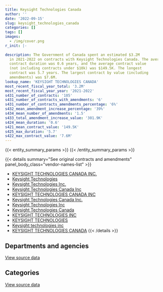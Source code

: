 ```yaml
---
title: Keysight Technologies Canada
author: ''
date: '2022-09-15'
slug: keysight_technologies_canada
categories: []
tags: []
images:
  - /img/cover.png
r_init: |-
  
description: The Government of Canada spent an estimated $3.2M
  in 2021-2022 on contracts with Keysight Technologies Canada. The average
  contract duration was 0.6 years, and the average contract value
  (not including contracts under $10k) was $149.5K. The longest
  contract was 5.7 years. The largest contract by value (including
  amendments) was $7.6M.
lookup_name: 'KEYSIGHT TECHNOLOGIES CANADA'
most_recent_fiscal_year_total: '3.2M'
most_recent_fiscal_year_year: '2021-2022'
s431_number_of_contracts: '105'
s431_number_of_contracts_with_amendments: '6'
s431_number_of_contracts_amendments_percentage: '6%'
s432_mean_amendment_increase_percentage: '39%'
s434_mean_number_of_amendments: '1.5'
s433_total_amendment_increase_value: '301.9K'
s424_mean_duration: '0.6'
s421_mean_contract_value: '149.5K'
s425_max_duration: '5.7'
s422_max_contract_value: '7.6M'
---
```


<script src="/rmarkdown-libs/htmlwidgets/htmlwidgets.js"></script>
<link href="/rmarkdown-libs/datatables-css/datatables-crosstalk.css" rel="stylesheet" />
<script src="/rmarkdown-libs/datatables-binding/datatables.js"></script>
<script src="/rmarkdown-libs/jquery/jquery-3.6.0.min.js"></script>
<link href="/rmarkdown-libs/dt-core-bootstrap/css/dataTables.bootstrap.min.css" rel="stylesheet" />
<link href="/rmarkdown-libs/dt-core-bootstrap/css/dataTables.bootstrap.extra.css" rel="stylesheet" />
<script src="/rmarkdown-libs/dt-core-bootstrap/js/jquery.dataTables.min.js"></script>
<script src="/rmarkdown-libs/dt-core-bootstrap/js/dataTables.bootstrap.min.js"></script>
<link href="/rmarkdown-libs/crosstalk/css/crosstalk.min.css" rel="stylesheet" />
<script src="/rmarkdown-libs/crosstalk/js/crosstalk.min.js"></script>
<script src="/rmarkdown-libs/htmlwidgets/htmlwidgets.js"></script>
<link href="/rmarkdown-libs/datatables-css/datatables-crosstalk.css" rel="stylesheet" />
<script src="/rmarkdown-libs/datatables-binding/datatables.js"></script>
<script src="/rmarkdown-libs/jquery/jquery-3.6.0.min.js"></script>
<link href="/rmarkdown-libs/dt-core-bootstrap/css/dataTables.bootstrap.min.css" rel="stylesheet" />
<link href="/rmarkdown-libs/dt-core-bootstrap/css/dataTables.bootstrap.extra.css" rel="stylesheet" />
<script src="/rmarkdown-libs/dt-core-bootstrap/js/jquery.dataTables.min.js"></script>
<script src="/rmarkdown-libs/dt-core-bootstrap/js/dataTables.bootstrap.min.js"></script>
<link href="/rmarkdown-libs/crosstalk/css/crosstalk.min.css" rel="stylesheet" />
<script src="/rmarkdown-libs/crosstalk/js/crosstalk.min.js"></script>

{{< entity_summary_params >}}
{{< /entity_summary_params >}}

{{< details summary="See original contracts and amendments" panel_body_class="vendor-names-list" >}}
- [KEYSIGHT TECHNOLOGIES CANADA INC.](https://search.open.canada.ca/en/ct/?sort=contract_value_f%20desc&page=1&search_text=%22KEYSIGHT%20TECHNOLOGIES%20CANADA%20INC.%22)
- [Keysight Technologies](https://search.open.canada.ca/en/ct/?sort=contract_value_f%20desc&page=1&search_text=%22Keysight%20Technologies%22)
- [Keysight Technologies Inc.](https://search.open.canada.ca/en/ct/?sort=contract_value_f%20desc&page=1&search_text=%22Keysight%20Technologies%20Inc.%22)
- [Keysight Technologies Canada Inc](https://search.open.canada.ca/en/ct/?sort=contract_value_f%20desc&page=1&search_text=%22Keysight%20Technologies%20Canada%20Inc%22)
- [KEYSIGHT TECHNOLOGIES CANADA INC](https://search.open.canada.ca/en/ct/?sort=contract_value_f%20desc&page=1&search_text=%22KEYSIGHT%20TECHNOLOGIES%20CANADA%20INC%22)
- [Keysight Technologies Canada Inc.](https://search.open.canada.ca/en/ct/?sort=contract_value_f%20desc&page=1&search_text=%22Keysight%20Technologies%20Canada%20Inc.%22)
- [Keysight Technologies Inc](https://search.open.canada.ca/en/ct/?sort=contract_value_f%20desc&page=1&search_text=%22Keysight%20Technologies%20Inc%22)
- [Keysight Technologies Canada](https://search.open.canada.ca/en/ct/?sort=contract_value_f%20desc&page=1&search_text=%22Keysight%20Technologies%20Canada%22)
- [KEYSIGHT TECHNOLOGIES INC](https://search.open.canada.ca/en/ct/?sort=contract_value_f%20desc&page=1&search_text=%22KEYSIGHT%20TECHNOLOGIES%20INC%22)
- [KEYSIGHT TECHNOLOGIES](https://search.open.canada.ca/en/ct/?sort=contract_value_f%20desc&page=1&search_text=%22KEYSIGHT%20TECHNOLOGIES%22)
- [Keysight technologies inc](https://search.open.canada.ca/en/ct/?sort=contract_value_f%20desc&page=1&search_text=%22Keysight%20technologies%20inc%22)
- [KEYSIGHT TECHNOLOGIES CANADA](https://search.open.canada.ca/en/ct/?sort=contract_value_f%20desc&page=1&search_text=%22KEYSIGHT%20TECHNOLOGIES%20CANADA%22)
{{< /details >}}

## Departments and agencies

<div id="htmlwidget-1" style="width:100%;height:auto;" class="datatables html-widget"></div>
<script type="application/json" data-for="htmlwidget-1">{"x":{"style":"bootstrap","filter":"none","vertical":false,"data":[["<a href=\"/departments/csa-asc/\">Canadian Space Agency<\/a>","<a href=\"/departments/dfo-mpo/\">Fisheries and Oceans Canada<\/a>","<a href=\"/departments/dnd-mdn/\">National Defence<\/a>","<a href=\"/departments/ic/\">Innovation, Science and Economic Development Canada<\/a>","<a href=\"/departments/nrc-cnrc/\">National Research Council Canada<\/a>","<a href=\"/departments/rcmp-grc/\">Royal Canadian Mounted Police<\/a>"],[166268.2,10349.13,1492031.11,244311.48,87654.05,null],[58354.88,null,212638.1,42384.02,395287.49,12611.7],[115437.62,22177.52,115104.55,860683.66,96254.08,55459.94],[113336.45,null,470532.2,2347690.7,238605.36,null]],"container":"<table class=\"table table-striped table-hover row-border order-column display\">\n  <thead>\n    <tr>\n      <th>Department<\/th>\n      <th>2018-2019<\/th>\n      <th>2019-2020<\/th>\n      <th>2020-2021<\/th>\n      <th>2021-2022<\/th>\n    <\/tr>\n  <\/thead>\n<\/table>","options":{"order":[[4,"desc"]],"pageLength":10,"autoWidth":true,"columnDefs":[{"targets":1,"render":"function(data, type, row, meta) {\n    return type !== 'display' ? data : DTWidget.formatCurrency(data, \"$\", 2, 3, \",\", \".\", true, null);\n  }"},{"targets":2,"render":"function(data, type, row, meta) {\n    return type !== 'display' ? data : DTWidget.formatCurrency(data, \"$\", 2, 3, \",\", \".\", true, null);\n  }"},{"targets":3,"render":"function(data, type, row, meta) {\n    return type !== 'display' ? data : DTWidget.formatCurrency(data, \"$\", 2, 3, \",\", \".\", true, null);\n  }"},{"targets":4,"render":"function(data, type, row, meta) {\n    return type !== 'display' ? data : DTWidget.formatCurrency(data, \"$\", 2, 3, \",\", \".\", true, null);\n  }"},{"width":"16%","targets":[1,2,3,4]},{"className":"dt-right","targets":[1,2,3,4]}],"orderClasses":false}},"evals":["options.columnDefs.0.render","options.columnDefs.1.render","options.columnDefs.2.render","options.columnDefs.3.render"],"jsHooks":[]}</script>
<p class="text-right">
<a href="https://github.com/GoC-Spending/contracts-data/tree/main/data/out/vendors/keysight_technologies_canada/summary_by_fiscal_year_by_department.csv" class="source-data-link btn btn-link">View source data</a>
</p>

## Categories

<div id="htmlwidget-2" style="width:100%;height:auto;" class="datatables html-widget"></div>
<script type="application/json" data-for="htmlwidget-2">{"x":{"style":"bootstrap","filter":"none","vertical":false,"data":[["<a href=\"/categories/facilities_and_construction/\">Facilities and construction<\/a>","<a href=\"/categories/defence/\">Defence<\/a>","<a href=\"/categories/information_technology/\">Information technology<\/a>","<a href=\"/categories/industrial_products_and_services/\">Industrial products and services<\/a>","<a href=\"/categories/human_capital/\">Human capital<\/a>"],[52798.68,736601.05,154718.96,1046492.53,10002.76],[15634.08,148854.04,181410.25,375377.8,null],[105132.28,53967.43,150435.87,912190.34,43391.46],[22425.2,116291.33,175064.23,2856383.95,null]],"container":"<table class=\"table table-striped table-hover row-border order-column display\">\n  <thead>\n    <tr>\n      <th>Category<\/th>\n      <th>2018-2019<\/th>\n      <th>2019-2020<\/th>\n      <th>2020-2021<\/th>\n      <th>2021-2022<\/th>\n    <\/tr>\n  <\/thead>\n<\/table>","options":{"order":[[4,"desc"]],"dom":"t","pageLength":30,"autoWidth":true,"columnDefs":[{"targets":1,"render":"function(data, type, row, meta) {\n    return type !== 'display' ? data : DTWidget.formatCurrency(data, \"$\", 2, 3, \",\", \".\", true, null);\n  }"},{"targets":2,"render":"function(data, type, row, meta) {\n    return type !== 'display' ? data : DTWidget.formatCurrency(data, \"$\", 2, 3, \",\", \".\", true, null);\n  }"},{"targets":3,"render":"function(data, type, row, meta) {\n    return type !== 'display' ? data : DTWidget.formatCurrency(data, \"$\", 2, 3, \",\", \".\", true, null);\n  }"},{"targets":4,"render":"function(data, type, row, meta) {\n    return type !== 'display' ? data : DTWidget.formatCurrency(data, \"$\", 2, 3, \",\", \".\", true, null);\n  }"},{"width":"16%","targets":[1,2,3,4]},{"className":"dt-right","targets":[1,2,3,4]}],"orderClasses":false,"lengthMenu":[10,25,30,50,100]}},"evals":["options.columnDefs.0.render","options.columnDefs.1.render","options.columnDefs.2.render","options.columnDefs.3.render"],"jsHooks":[]}</script>
<p class="text-right">
<a href="https://github.com/GoC-Spending/contracts-data/tree/main/data/out/vendors/keysight_technologies_canada/summary_by_fiscal_year_by_category.csv" class="source-data-link btn btn-link">View source data</a>
</p>
